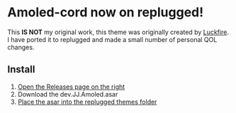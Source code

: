 # Amoled-cord now on replugged!

This **IS NOT** my original work, this theme was originally created by
[Luckfire](https://github.com/LuckFire). I have ported it to replugged and made a small number of
personal QOL changes.

## Install

1. [Open the Releases page on the right](https://github.com/JJ-VP/amoled-replugged/releases)
2. Download the dev.JJ.Amoled.asar
3. [Place the asar into the replugged themes folder](https://github.com/replugged-org/replugged/wiki/Installing-plugins-and-themes)
